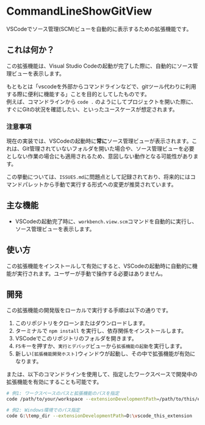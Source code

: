 # CommandLineShowGitView

VSCodeでソース管理(SCM)ビューを自動的に表示するための拡張機能です。

## これは何か？

この拡張機能は、Visual Studio Codeの起動が完了した際に、自動的にソース管理ビューを表示します。

もともとは「vscodeを外部からコマンドラインなどで、gitツール代わりに利用する際に便利に機能する」ことを目的としてしたものです。  
例えば、コマンドラインから `code .` のようにしてプロジェクトを開いた際に、すぐにGitの状況を確認したい、といったユースケースが想定されます。

### 注意事項

現在の実装では、VSCodeの起動時に**常に**ソース管理ビューが表示されます。これは、Git管理されていないフォルダを開いた場合や、ソース管理ビューを必要としない作業の場合にも適用されるため、意図しない動作となる可能性があります。

この挙動については、`ISSUES.md`に問題点として記録されており、将来的にはコマンドパレットから手動で実行する形式への変更が推奨されています。

## 主な機能

- VSCodeの起動完了時に、`workbench.view.scm`コマンドを自動的に実行し、ソース管理ビューを表示します。

## 使い方

この拡張機能をインストールして有効にすると、VSCodeの起動時に自動的に機能が実行されます。ユーザーが手動で操作する必要はありません。

## 開発

この拡張機能の開発版をローカルで実行する手順は以下の通りです。

1. このリポジトリをクローンまたはダウンロードします。
2. ターミナルで `npm install` を実行し、依存関係をインストールします。
3. VSCodeでこのリポジトリのフォルダを開きます。
4. `F5`キーを押すか、`実行とデバッグ`ビューから`拡張機能の起動`を実行します。
5. 新しい`[拡張機能開発ホスト]`ウィンドウが起動し、その中で拡張機能が有効になります。

または、以下のコマンドラインを使用して、指定したワークスペースで開発中の拡張機能を有効にすることも可能です。

```sh
# 例1: ワークスペースのパスと拡張機能のパスを指定
code /path/to/your/workspace --extensionDevelopmentPath=/path/to/this/extension

# 例2: Windows環境でのパス指定
code G:\temp_dir --extensionDevelopmentPath=D:\vscode_this_extension
```

